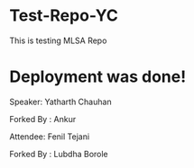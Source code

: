 # Test-Repo-YC
This is testing MLSA Repo

# Deployment was done!

Speaker: Yatharth Chauhan

Forked By : Ankur 

Attendee: Fenil Tejani

Forked By : Lubdha Borole


